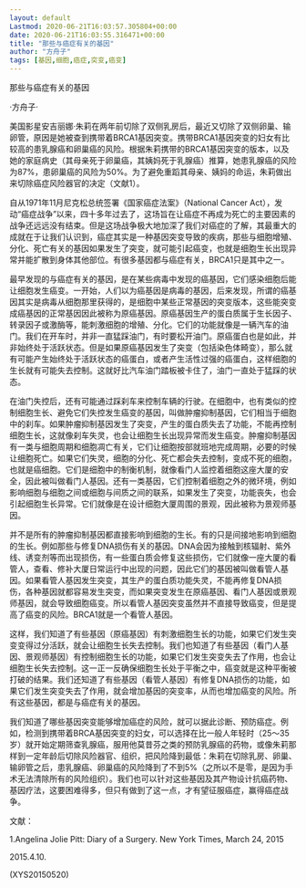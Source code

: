 ```yaml
---
layout: default
Lastmod: 2020-06-21T16:03:57.305804+00:00
date: 2020-06-21T16:03:55.316471+00:00
title: "那些与癌症有关的基因"
author: "方舟子"
tags: [基因,细胞,癌症,突变,癌变]
---
```


那些与癌症有关的基因

·方舟子·

美国影星安吉丽娜·朱莉在两年前切除了双侧乳房后，最近又切除了双侧卵巢、输卵管，原因是她被查到携带着BRCA1基因突变。携带BRCA1基因突变的妇女有比较高的患乳腺癌和卵巢癌的风险。根据朱莉携带的BRCA1基因突变的版本，以及她的家庭病史（其母亲死于卵巢癌，其姨妈死于乳腺癌）推算，她患乳腺癌的风险为87%，患卵巢癌的风险为50%。为了避免重蹈其母亲、姨妈的命运，朱莉做出来切除癌症风险器官的决定（文献1）。

自从1971年11月尼克松总统签署《国家癌症法案》（National Cancer Act），发动“癌症战争”以来，四十多年过去了，这场旨在让癌症不再成为死亡的主要因素的战争还远远没有结束。但是这场战争极大地加深了我们对癌症的了解，其最重大的成就在于让我们认识到，癌症其实是一种基因突变导致的疾病，那些与细胞增殖、分化、死亡有关的基因如果发生了突变，就可能引起癌变，也就是细胞生长出现异常并能扩散到身体其他部位。有很多基因都与癌症有关，BRCA1只是其中之一。

最早发现的与癌症有关的基因，是在某些病毒中发现的癌基因，它们感染细胞后能让细胞发生癌变。一开始，人们以为癌基因是病毒的基因，后来发现，所谓的癌基因其实是病毒从细胞那里获得的，是细胞中某些正常基因的突变版本，这些能突变成癌基因的正常基因因此被称为原癌基因。原癌基因生产的蛋白质属于生长因子、转录因子或激酶等，能刺激细胞的增殖、分化。它们的功能就像是一辆汽车的油门。我们在开车时，并非一直猛踩油门，有时要松开油门。原癌蛋白也是如此，并非始终处于活跃状态。但是如果原癌基因发生了突变（包括染色体畸变），那么就有可能产生始终处于活跃状态的癌蛋白，或者产生活性过强的癌蛋白，这样细胞的生长就有可能失去控制。这就好比汽车油门踏板被卡住了，油门一直处于猛踩的状态。

在油门失控后，还有可能通过踩刹车来控制车辆的行驶。在细胞中，也有类似的控制细胞生长、避免它们失控发生癌变的基因，叫做肿瘤抑制基因，它们相当于细胞中的刹车。如果肿瘤抑制基因发生了突变，产生的蛋白质失去了功能，不能再控制细胞生长，这就像刹车失灵，也会让细胞生长出现异常而发生癌变。肿瘤抑制基因有一类与细胞周期和细胞凋亡有关，它们让细胞按部就班地完成周期，必要的时候让细胞死亡。如果它们失灵，细胞的分化、死亡都会失去控制，变成不死的细胞，也就是癌细胞。它们是细胞中的制衡机制，就像看门人监控着细胞这座大厦的安全，因此被叫做看门人基因。还有一类基因，它们控制着细胞之外的微环境，例如影响细胞与细胞之间或细胞与间质之间的联系，如果发生了突变，功能丧失，也会引起细胞生长异常。它们就像是在设计细胞大厦周围的景观，因此被称为景观师基因。

并不是所有的肿瘤抑制基因都直接影响到细胞的生长。有的只是间接地影响到细胞的生长。例如那些与修复DNA损伤有关的基因。DNA会因为接触到核辐射、紫外线、诱变剂等而出现损伤，有一些蛋白质会修复这些损伤，它们就像一座大厦的看管人，查看、修补大厦日常运行中出现的问题，因此它们的基因被叫做看管人基因。如果看管人基因发生突变，其生产的蛋白质功能失灵，不能再修复DNA损伤，各种基因就都容易发生突变，而如果突变发生在原癌基因、看门人基因或景观师基因，就会导致细胞癌变。所以看管人基因突变虽然并不直接导致癌变，但是提高了癌变的风险。BRCA1就是一个看管人基因。

这样，我们知道了有些基因（原癌基因）有刺激细胞生长的功能，如果它们发生突变变得过分活跃，就会让细胞生长失去控制。我们也知道了有些基因（看门人基因、景观师基因）有控制细胞生长的功能，如果它们发生突变失去了作用，也会让细胞生长失去控制。这一正一反确保细胞生长处于平衡之中，癌变就是这种平衡被打破的结果。我们还知道了有些基因（看管人基因）有修复DNA损伤的功能，如果它们发生突变失去了作用，就会增加基因的突变率，从而也增加癌变的风险。所有这些基因，都是与癌症有关的基因。

我们知道了哪些基因突变能够增加癌症的风险，就可以据此诊断、预防癌症。例如，检测到携带着BRCA基因突变的妇女，可以选择在比一般人年轻时（25～35岁）就开始定期筛查乳腺癌，服用他莫昔芬之类的预防乳腺癌的药物，或像朱莉那样到一定年龄后切除风险器官、组织，把风险降到最低：朱莉在切除乳房、卵巢、输卵管之后，患乳腺癌、卵巢癌的风险降到了不到5%（之所以不是零，是因为手术无法清除所有的风险组织）。我们也可以针对这些基因及其产物设计抗癌药物、基因疗法，这要困难得多，但只有做到了这一点，才有望征服癌症，赢得癌症战争。

文献：

1.Angelina Jolie Pitt: Diary of a Surgery. New York Times, March 24, 2015

2015.4.10.

(XYS20150520)

